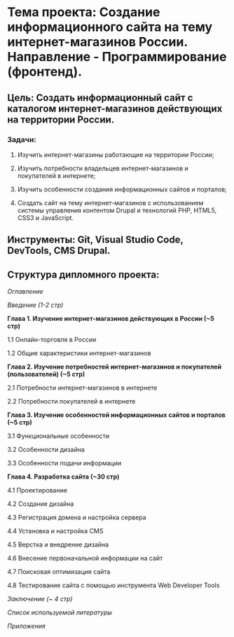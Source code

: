 # **Тема проекта**: Создание информационного сайта на тему интернет-магазинов России. Направление - Программирование (фронтенд).
## **Цель**: Создать информационный сайт с каталогом интернет-магазинов действующих на территории России.

### **Задачи**:

1. Изучить интернет-магазины работающие на территории России;

2. Изучить потребности владельцев интернет-магазинов и покупателей в интернете;

3. Изучить особенности создания информационных сайтов и порталов;

4. Создать сайт на тему интернет-магазинов с использованием системы управления контентом Drupal и технологий PHP, HTML5, CSS3 и JavaScript.

## **Инструменты**: Git, Visual Studio Code, DevTools, CMS Drupal.

## **Структура дипломного проекта**:

_Оглавление_

_Введение (1-2 стр)_

**Глава 1. Изучение интернет-магазинов действующих в России (~5 стр)**

1.1 Онлайн-торговля в России

1.2 Общие характеристики интернет-магазинов

**Глава 2. Изучение потребностей интернет-магазинов и покупателей (пользователей) (~5 стр)**

2.1 Потребности интернет-магазинов в интернете

2.2 Потребности покупателей в интернете

**Глава 3. Изучение особенностей информационных сайтов и порталов (~5 стр)**

3.1 Функциональные особенности

3.2 Особенности дизайна

3.3 Особенности подачи информации

**Глава 4. Разработка сайта (~30 стр)**

4.1 Проектирование

4.2 Создание дизайна

4.3 Регистрация домена и настройка сервера

4.4 Установка и настройка CMS

4.5 Верстка и внедрение дизайна

4.6 Внесение первоначальной информации на сайт

4.7 Поисковая оптимизация сайта

4.8 Тестирование сайта с помощью инструмента Web Developer Tools

_Заключение (~ 4 стр)_ 

_Список используемой литературы_ 

_Приложения_

